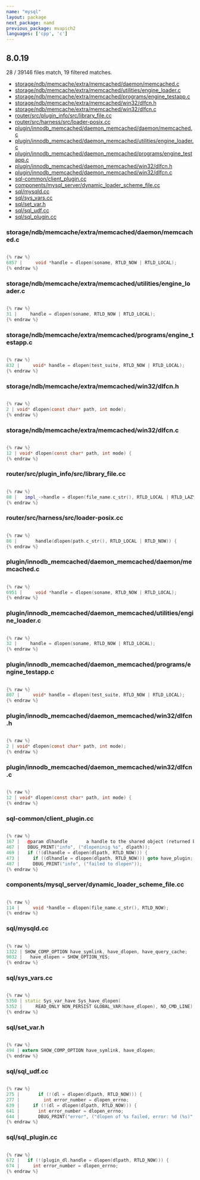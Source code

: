 ```yaml
---
name: "mysql"
layout: package
next_package: namd
previous_package: mvapich2
languages: ['cpp', 'c']
---
```

## 8.0.19
28 / 39146 files match, 19 filtered matches.

 - [storage/ndb/memcache/extra/memcached/daemon/memcached.c](#storagendbmemcacheextramemcacheddaemonmemcachedc)
 - [storage/ndb/memcache/extra/memcached/utilities/engine_loader.c](#storagendbmemcacheextramemcachedutilitiesengine_loaderc)
 - [storage/ndb/memcache/extra/memcached/programs/engine_testapp.c](#storagendbmemcacheextramemcachedprogramsengine_testappc)
 - [storage/ndb/memcache/extra/memcached/win32/dlfcn.h](#storagendbmemcacheextramemcachedwin32dlfcnh)
 - [storage/ndb/memcache/extra/memcached/win32/dlfcn.c](#storagendbmemcacheextramemcachedwin32dlfcnc)
 - [router/src/plugin_info/src/library_file.cc](#routersrcplugin_infosrclibrary_filecc)
 - [router/src/harness/src/loader-posix.cc](#routersrcharnesssrcloader-posixcc)
 - [plugin/innodb_memcached/daemon_memcached/daemon/memcached.c](#plugininnodb_memcacheddaemon_memcacheddaemonmemcachedc)
 - [plugin/innodb_memcached/daemon_memcached/utilities/engine_loader.c](#plugininnodb_memcacheddaemon_memcachedutilitiesengine_loaderc)
 - [plugin/innodb_memcached/daemon_memcached/programs/engine_testapp.c](#plugininnodb_memcacheddaemon_memcachedprogramsengine_testappc)
 - [plugin/innodb_memcached/daemon_memcached/win32/dlfcn.h](#plugininnodb_memcacheddaemon_memcachedwin32dlfcnh)
 - [plugin/innodb_memcached/daemon_memcached/win32/dlfcn.c](#plugininnodb_memcacheddaemon_memcachedwin32dlfcnc)
 - [sql-common/client_plugin.cc](#sql-commonclient_plugincc)
 - [components/mysql_server/dynamic_loader_scheme_file.cc](#componentsmysql_serverdynamic_loader_scheme_filecc)
 - [sql/mysqld.cc](#sqlmysqldcc)
 - [sql/sys_vars.cc](#sqlsys_varscc)
 - [sql/set_var.h](#sqlset_varh)
 - [sql/sql_udf.cc](#sqlsql_udfcc)
 - [sql/sql_plugin.cc](#sqlsql_plugincc)

### storage/ndb/memcache/extra/memcached/daemon/memcached.c

```c

{% raw %}
6857 |     void *handle = dlopen(soname, RTLD_NOW | RTLD_LOCAL);
{% endraw %}

```
### storage/ndb/memcache/extra/memcached/utilities/engine_loader.c

```c

{% raw %}
31 |     handle = dlopen(soname, RTLD_NOW | RTLD_LOCAL);
{% endraw %}

```
### storage/ndb/memcache/extra/memcached/programs/engine_testapp.c

```c

{% raw %}
832 |     void* handle = dlopen(test_suite, RTLD_NOW | RTLD_LOCAL);
{% endraw %}

```
### storage/ndb/memcache/extra/memcached/win32/dlfcn.h

```c

{% raw %}
2 | void* dlopen(const char* path, int mode);
{% endraw %}

```
### storage/ndb/memcache/extra/memcached/win32/dlfcn.c

```c

{% raw %}
12 | void* dlopen(const char* path, int mode) {
{% endraw %}

```
### router/src/plugin_info/src/library_file.cc

```cpp

{% raw %}
88 |   impl_->handle = dlopen(file_name.c_str(), RTLD_LOCAL | RTLD_LAZY);
{% endraw %}

```
### router/src/harness/src/loader-posix.cc

```cpp

{% raw %}
86 |       handle(dlopen(path.c_str(), RTLD_LOCAL | RTLD_NOW)) {
{% endraw %}

```
### plugin/innodb_memcached/daemon_memcached/daemon/memcached.c

```c

{% raw %}
6951 |     void *handle = dlopen(soname, RTLD_NOW | RTLD_LOCAL);
{% endraw %}

```
### plugin/innodb_memcached/daemon_memcached/utilities/engine_loader.c

```c

{% raw %}
32 |     handle = dlopen(soname, RTLD_NOW | RTLD_LOCAL);
{% endraw %}

```
### plugin/innodb_memcached/daemon_memcached/programs/engine_testapp.c

```c

{% raw %}
807 |     void* handle = dlopen(test_suite, RTLD_NOW | RTLD_LOCAL);
{% endraw %}

```
### plugin/innodb_memcached/daemon_memcached/win32/dlfcn.h

```c

{% raw %}
2 | void* dlopen(const char* path, int mode);
{% endraw %}

```
### plugin/innodb_memcached/daemon_memcached/win32/dlfcn.c

```c

{% raw %}
12 | void* dlopen(const char* path, int mode) {
{% endraw %}

```
### sql-common/client_plugin.cc

```cpp

{% raw %}
167 |   @param dlhandle       a handle to the shared object (returned by dlopen)
467 |   DBUG_PRINT("info", ("dlopeninig %s", dlpath));
469 |   if (!(dlhandle = dlopen(dlpath, RTLD_NOW))) {
473 |     if ((dlhandle = dlopen(dlpath, RTLD_NOW))) goto have_plugin;
487 |     DBUG_PRINT("info", ("failed to dlopen"));
{% endraw %}

```
### components/mysql_server/dynamic_loader_scheme_file.cc

```cpp

{% raw %}
114 |     void *handle = dlopen(file_name.c_str(), RTLD_NOW);
{% endraw %}

```
### sql/mysqld.cc

```cpp

{% raw %}
1322 | SHOW_COMP_OPTION have_symlink, have_dlopen, have_query_cache;
9032 |   have_dlopen = SHOW_OPTION_YES;
{% endraw %}

```
### sql/sys_vars.cc

```cpp

{% raw %}
5350 | static Sys_var_have Sys_have_dlopen(
5352 |     READ_ONLY NON_PERSIST GLOBAL_VAR(have_dlopen), NO_CMD_LINE);
{% endraw %}

```
### sql/set_var.h

```c

{% raw %}
494 | extern SHOW_COMP_OPTION have_symlink, have_dlopen;
{% endraw %}

```
### sql/sql_udf.cc

```cpp

{% raw %}
275 |       if (!(dl = dlopen(dlpath, RTLD_NOW))) {
277 |         int error_number = dlopen_errno;
639 |     if (!(dl = dlopen(dlpath, RTLD_NOW))) {
641 |       int error_number = dlopen_errno;
644 |       DBUG_PRINT("error", ("dlopen of %s failed, error: %d (%s)", udf->dl,
{% endraw %}

```
### sql/sql_plugin.cc

```cpp

{% raw %}
672 |   if (!(plugin_dl.handle = dlopen(dlpath, RTLD_NOW))) {
674 |     int error_number = dlopen_errno;
{% endraw %}

```